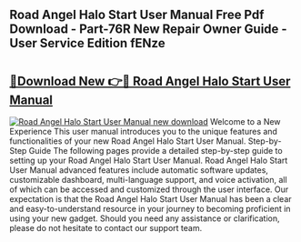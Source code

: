 ## Road Angel Halo Start User Manual Free Pdf Download - Part-76R New Repair Owner Guide - User Service Edition fENze

# <h2><a href="http://cf26852.oget.top/?id=Road+Angel+Halo+Start+User+Manual">🔗Download New 👉🔴 Road Angel Halo Start User Manual</a></h2>

[![Road Angel Halo Start User Manual new download](https://i.imgur.com/5g1atiW.png)](http://cf26852.oget.top/?id=Road+Angel+Halo+Start+User+Manual)
Welcome to a New Experience This user manual introduces you to the unique features and functionalities of your new Road Angel Halo Start User Manual. Step-by-Step Guide The following pages provide a detailed step-by-step guide to setting up your Road Angel Halo Start User Manual. Road Angel Halo Start User Manual advanced features include automatic software updates, customizable dashboard, multi-language support, and voice activation, all of which can be accessed and customized through the user interface. Our expectation is that the Road Angel Halo Start User Manual has been a clear and easy-to-understand resource in your journey to becoming proficient in using your new gadget. Should you need any assistance or clarification, please do not hesitate to contact our support team.
